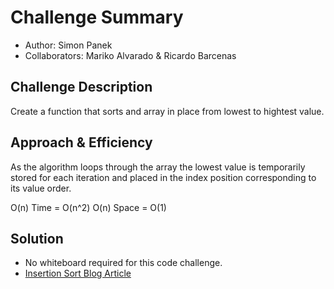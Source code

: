 
# Challenge Summary

- Author: Simon Panek
- Collaborators: Mariko Alvarado & Ricardo Barcenas

## Challenge Description

Create a function that sorts and array in place from lowest to hightest value.

## Approach & Efficiency

As the algorithm loops through the array the lowest value is temporarily stored for each iteration and placed in the index position corresponding to its value order.

O(n) Time = O(n^2)
O(n) Space = O(1)

## Solution

- No whiteboard required for this code challenge.
- [Insertion Sort Blog Article](./blog.md)
